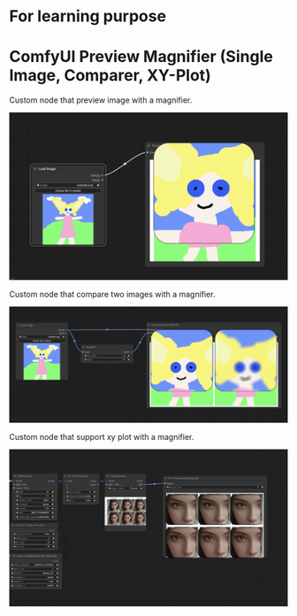 # For learning purpose

# ComfyUI Preview Magnifier (Single Image, Comparer, XY-Plot)
Custom node that preview image with a magnifier.

![Magnifier Example](example_preview.png)

Custom node that compare two images with a magnifier.

![Magnifier Comparer Example](example_comparer.png)

Custom node that support xy plot with a magnifier.

![Magnifier XY](example_xy.png)

